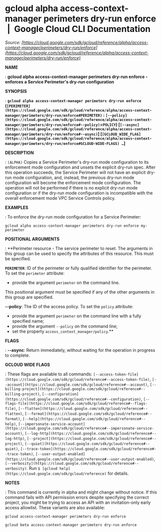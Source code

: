 # gcloud alpha access-context-manager perimeters dry-run enforce  |  Google Cloud CLI Documentation

*Source: [https://cloud.google.com/sdk/gcloud/reference/alpha/access-context-manager/perimeters/dry-run/enforce](https://cloud.google.com/sdk/gcloud/reference/alpha/access-context-manager/perimeters/dry-run/enforce)*

**NAME**

: **gcloud alpha access-context-manager perimeters dry-run enforce - enforces a Service Perimeter's dry-run configuration**

**SYNOPSIS**

: **`gcloud alpha access-context-manager perimeters dry-run enforce` (`[PERIMETER](https://cloud.google.com/sdk/gcloud/reference/alpha/access-context-manager/perimeters/dry-run/enforce#PERIMETER)` : `[--policy](https://cloud.google.com/sdk/gcloud/reference/alpha/access-context-manager/perimeters/dry-run/enforce#--policy)`=`POLICY`) [`[--async](https://cloud.google.com/sdk/gcloud/reference/alpha/access-context-manager/perimeters/dry-run/enforce#--async)`] [`[GCLOUD_WIDE_FLAG](https://cloud.google.com/sdk/gcloud/reference/alpha/access-context-manager/perimeters/dry-run/enforce#GCLOUD-WIDE-FLAGS) …`]**

**DESCRIPTION**

: `(ALPHA)` Copies a Service Perimeter's dry-run mode configuration to
its enforcement mode configuration and unsets the explicit dry-run spec. After
this operation succeeds, the Service Perimeter will not have an explicit dry-run
mode configuration, and, instead, the previous dry-run mode configuration will
become the enforcement mode configuration. The operation will not be performed
if there is no explicit dry-run mode configuration or if the dry-run mode
configuration is incompatible with the overall enforcement mode VPC Service
Controls policy.

**EXAMPLES**

: To enforce the dry-run mode configuration for a Service Perimeter:

```
gcloud alpha access-context-manager perimeters dry-run enforce my-perimeter
```

**POSITIONAL ARGUMENTS**

: **Perimeter resource - The service perimeter to reset. The arguments in this group
can be used to specify the attributes of this resource.
This must be specified.

**`PERIMETER`**:
ID of the perimeter or fully qualified identifier for the perimeter.
To set the `perimeter` attribute:

- provide the argument `perimeter` on the command line.

This positional argument must be specified if any of the other arguments in this
group are specified.

**--policy**:
The ID of the access policy.
To set the `policy` attribute:

- provide the argument `perimeter` on the command line with a fully
specified name;
- provide the argument `--policy` on the command line;
- set the property `access_context_manager/policy`.**

**FLAGS**

: **--async**:
Return immediately, without waiting for the operation in progress to complete.

**GCLOUD WIDE FLAGS**

: These flags are available to all commands: `[--access-token-file](https://cloud.google.com/sdk/gcloud/reference#--access-token-file)`,
`[--account](https://cloud.google.com/sdk/gcloud/reference#--account)`, `[--billing-project](https://cloud.google.com/sdk/gcloud/reference#--billing-project)`,
`[--configuration](https://cloud.google.com/sdk/gcloud/reference#--configuration)`,
`[--flags-file](https://cloud.google.com/sdk/gcloud/reference#--flags-file)`,
`[--flatten](https://cloud.google.com/sdk/gcloud/reference#--flatten)`, `[--format](https://cloud.google.com/sdk/gcloud/reference#--format)`, `[--help](https://cloud.google.com/sdk/gcloud/reference#--help)`, `[--impersonate-service-account](https://cloud.google.com/sdk/gcloud/reference#--impersonate-service-account)`,
`[--log-http](https://cloud.google.com/sdk/gcloud/reference#--log-http)`,
`[--project](https://cloud.google.com/sdk/gcloud/reference#--project)`, `[--quiet](https://cloud.google.com/sdk/gcloud/reference#--quiet)`, `[--trace-token](https://cloud.google.com/sdk/gcloud/reference#--trace-token)`, `[--user-output-enabled](https://cloud.google.com/sdk/gcloud/reference#--user-output-enabled)`,
`[--verbosity](https://cloud.google.com/sdk/gcloud/reference#--verbosity)`.
Run `$ [gcloud help](https://cloud.google.com/sdk/gcloud/reference)` for details.

**NOTES**

: This command is currently in alpha and might change without notice. If this
command fails with API permission errors despite specifying the correct project,
you might be trying to access an API with an invitation-only early access
allowlist. These variants are also available:

```
gcloud access-context-manager perimeters dry-run enforce
```

```
gcloud beta access-context-manager perimeters dry-run enforce
```